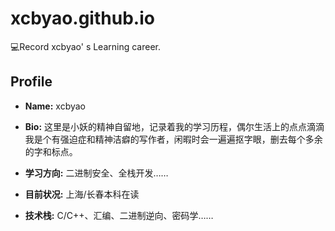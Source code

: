 # xcbyao.github.io
💻Record xcbyao' s Learning career.

## Profile
- **Name:** xcbyao

- **Bio:** 这里是小妖的精神自留地，记录着我的学习历程，偶尔生活上的点点滴滴
我是个有强迫症和精神洁癖的写作者，闲暇时会一遍遍抠字眼，删去每个多余的字和标点。

- **学习方向:** 二进制安全、全栈开发……

- **目前状况:** 上海/长春本科在读

- **技术栈:** C/C++、汇编、二进制逆向、密码学……